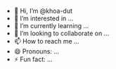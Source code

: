 - 👋 Hi, I’m @khoa-dut
- 👀 I’m interested in ...
- 🌱 I’m currently learning ...
- 💞️ I’m looking to collaborate on ...
- 📫 How to reach me ...
- 😄 Pronouns: ...
- ⚡ Fun fact: ...

<!---
khoa-dut/khoa-dut is a ✨ special ✨ repository because its `README.md` (this file) appears on your GitHub profile.
You can click the Preview link to take a look at your changes.
--->
